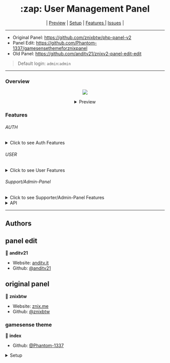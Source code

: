 <h1 align="center">:zap: User Management Panel</h1>
<p align="center">
 | 
  <a href="#preview">Preview</a> |
  <a href="#setup">Setup</a> |
  <a href="#features">Features </a> |
  <a href="https://github.com/anditv21/panel/issues/">Issues</a> |
</p>

---
* Original Panel: https://github.com/znixbtw/php-panel-v2
* Panel Edit: https://github.com/Phantom-1337/gamesensethemeforznixpanel
* Old Panel: https://github.com/anditv21/znixv2-panel-edit-edit
> Default login: `admin`:`admin` <br />
---

### Overview
<p align="center">
  <img src="https://i.imgur.com/VB2ial8.png" />
</p>


<details align="center">
   <summary>Preview</summary>
<p align="center">
  <a href=https://i.ibb.co/897qQpS/image.png"><img src="https://i.ibb.co/897qQpS/image.png" /></a>
<a href="https://i.ibb.co/1Tx5BK7/image.png"><img src="https://i.ibb.co/1Tx5BK7/image.png" /></a>
<a href="https://i.ibb.co/QcdVwvZ/image.png"><img src="https://i.ibb.co/QcdVwvZ/image.png" /></a>
</p>
</details>

### Features
###### AUTH
<details>
  <summary>Click to see Auth Features</summary>
<ul>
<li>Login (Remember Login) (Screenshot: https://bit.ly/3QlQDaW)</li>
<li>Register (Invite only / can be deactivated) (Screenshot: https://bit.ly/3RziB40)</li>
<li>Banned Page (Screenshot: https://bit.ly/3erfTj1)</li>
</ul>
</details>

###### USER
<details>
  <summary>Click to see User Features</summary>
<ul>
Screenshot: https://bit.ly/3fx1Vg2 / https://bit.ly/3D1cXE6
<li>Change password</li>
<li>Activate multiple subscription´s with code (30/90 days)</li>
<li>Activate Trail subscription´s with code (3 days)</li>
<li>Download loader (Needs a sub)</li>
<li>Set a Profile Picture</li>
<ul>
<li>
 Get Profile Picture from Discord (currently only static)</li></ul>
<li>Shoutbox</li>
<ul><li>View user profiles

</li></ul>

</ul>
</details>


###### Support/Admin-Panel
<details>
   <summary>Click to see Supporter/Admin-Panel Features</summary>
   <ul>
      <li>Screenshot: https://bit.ly/3QhZ7Qv / https://bit.ly/3REAwXf</li>
      <li>Disable Invite System (Admin only)</li>
      <li>Freeze all subscriptions (experimental) (Admin only)</li> 
      <li>Gift user subscription (Admin only) (Screenshot: https://bit.ly/3enQmqP)</li>

<ul>
 <li>Input options: </li>
 <ul><li> <code>LT for Lifetime </code> </li>
 <li> <code>T for a trail subscription (3 days)</code> </li>
 <li> <code>- to remove a users subscription</code> </li>
 <li> <code>Intager for custom amount in days</code> </li></ul>
</ul>
   </ul>
<ul>
<li>User-Ranges with buttons in User Table (Screenshot: https://bit.ly/3THQuSe)</li>
    <ul><li>Input options: </li><ul>


<li><code>1-10 10-20 20-30 30-40 40-50</code> </li>
<li><code>custom</code> </li>
<li><code>ALL</code> </li>
 </ul>
</ul>
</ul>

<li>View a users last known IP address </li>
<li>Password Reset (Admin only)</li>
<li>Set News</li>
<li>Ban-Management panel (Admin only) (Screenshot: https://bit.ly/3AJVIUI)</li>
<li>Generate invite code</li>
<li>Generate subscription code (Admin only)</li>
<li>Ban/unban user (Admin only)</li>
<li>Make user admin/non-admin </li>
<li>Make user supporter/non-supp </li>
<li>Reset HWID</li>
<li>Set cheat detected/undetected/version/maintenance/non-maintenance  (Admin only)</li>

</details>



<details>
   <summary>API</summary>
Note: User pass and hwid has to be sent in base64 format.
<ul>
<li>Sends user data in JSON format on call</li>
	<ul><li>Usage: <code>api.php?user={username}&pass={password}&hwid={hwid}&key={key}</code></li>
	<li>Example: <code>api.php?user=admin&pass=YWRtaW4=&hwid=aHdpZA==&key=dmyeXILqwHb4X5r1x7O2wUgsrP9yF1</code></li></ul>

</ul>
There are already <a href="https://github.com/anditv21/panel/issues/7#issuecomment-1262149890">API examples</a> for some popular languages
</details>


---


## Authors

## panel edit
👤 **anditv21**

* Website: [anditv.it](https://anditv.it)
* Github: [@anditv21](https://github.com/anditv21)

## original panel
👤 **znixbtw**

* Website: [znix.me](https://znix.me)
* Github: [@znixbtw](https://github.com/znixbtw)

### gamesense theme
👤 **index**

* Github: [@Phantom-1337](https://github.com/Phantom-1337)

<details>
   <summary>Setup</summary>


- Upload all files to your PHP host of choice
- Copy and paste db.sql into SQL import tab on phpmyadmin
- Change https://github.com/anditv21/panel/blob/main/app/core/Database#L5#L8 to your database credentials
- Rename https://github.com/anditv21/panel/blob/main/app/core/Database to Database.php
- Put your Loader in the main directory of the panel. (x.exe)
- Login with the default credentials
- Change the default password to a secure one
- Set https://github.com/anditv21/panel/blob/main/app/core/Config.php#L8 to your Website name
- Set a website description in https://github.com/anditv21/panel/blob/main/app/core/Config.php#L11
- Change https://github.com/anditv21/panel/blob/main/app/core/Config.php#L30 to a secure API key

<br>

- Rename https://github.com/anditv21/panel/blob/main/app/core/DiscordConfig to DiscordConfig.php
- Open https://discord.com/developers/applications and create a new Discord application
- Go to the Profile page and copy its URL. E.g: https://anditv.it/panel/profile.php
- Go to the General Oauth2 Settings of your Discord application and click on "Add Redirect"
- Paste your Profile page url and hit "Save Changes"

<br>
- Fill in your discord log webhook url in DiscordConfig.php



</details>
